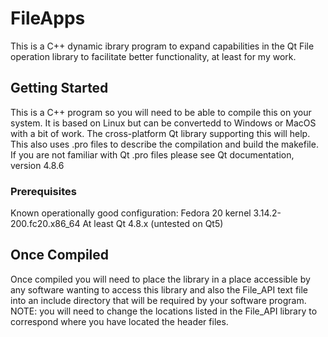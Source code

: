 # FileApps

This is a C++ dynamic ibrary program to expand capabilities in the Qt File operation library to facilitate better functionality, 
at least for my work.

## Getting Started
This is a C++ program so you will need to be able to compile this on your system. It is based on Linux but can be convertedd to
Windows or MacOS with a bit of work. The cross-platform Qt library supporting this will help. This also uses .pro files to describe the compilation and build the makefile. If you are not familiar with Qt .pro files please see Qt documentation, version 4.8.6

### Prerequisites
Known operationally good configuration:
Fedora 20 kernel 3.14.2-200.fc20.x86_64
At least Qt 4.8.x (untested on Qt5)

## Once Compiled
Once compiled you will need to place the library in a place accessible by any software wanting to access this library and 
also the File_API text file into an include directory that will be required by your software program. NOTE: you will need to change the locations listed in the File_API library to correspond where you have located the header files.
